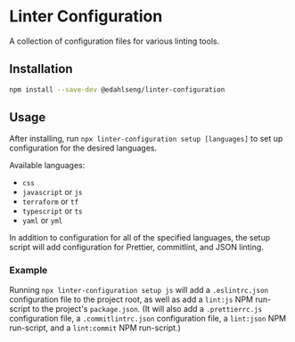 Linter Configuration
====================

A collection of configuration files for various linting tools.

Installation
------------

```bash
npm install --save-dev @edahlseng/linter-configuration
```

Usage
-----

After installing, run `npx linter-configuration setup [languages]` to set up configuration for the desired languages.

Available languages:
* `css`
* `javascript` or `js`
* `terraform` or `tf`
* `typescript` or `ts`
* `yaml` or `yml`

In addition to configuration for all of the specified languages, the setup script will add configuration for Prettier, commitlint, and JSON linting.

### Example

Running `npx linter-configuration setup js` will add a `.eslintrc.json` configuration file to the project root, as well as add a `lint:js` NPM run-script to the project's `package.json`. (It will also add a `.prettierrc.js` configuration file, a `.commitlintrc.json` configuration file, a `lint:json` NPM run-script, and a `lint:commit` NPM run-script.)
